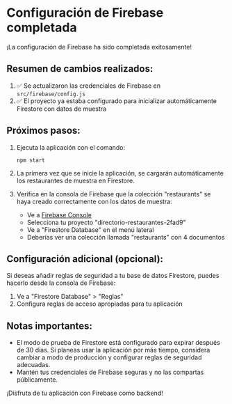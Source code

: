 # Configuración de Firebase completada

¡La configuración de Firebase ha sido completada exitosamente! 

## Resumen de cambios realizados:

1. ✅ Se actualizaron las credenciales de Firebase en `src/firebase/config.js`
2. ✅ El proyecto ya estaba configurado para inicializar automáticamente Firestore con datos de muestra

## Próximos pasos:

1. Ejecuta la aplicación con el comando:
   ```
   npm start
   ```

2. La primera vez que se inicie la aplicación, se cargarán automáticamente los restaurantes de muestra en Firestore.

3. Verifica en la consola de Firebase que la colección "restaurants" se haya creado correctamente con los datos de muestra:
   - Ve a [Firebase Console](https://console.firebase.google.com/)
   - Selecciona tu proyecto "directorio-restaurantes-2fad9"
   - Ve a "Firestore Database" en el menú lateral
   - Deberías ver una colección llamada "restaurants" con 4 documentos

## Configuración adicional (opcional):

Si deseas añadir reglas de seguridad a tu base de datos Firestore, puedes hacerlo desde la consola de Firebase:
1. Ve a "Firestore Database" > "Reglas"
2. Configura reglas de acceso apropiadas para tu aplicación

## Notas importantes:

- El modo de prueba de Firestore está configurado para expirar después de 30 días. Si planeas usar la aplicación por más tiempo, considera cambiar a modo de producción y configurar reglas de seguridad adecuadas.
- Mantén tus credenciales de Firebase seguras y no las compartas públicamente.

¡Disfruta de tu aplicación con Firebase como backend!
